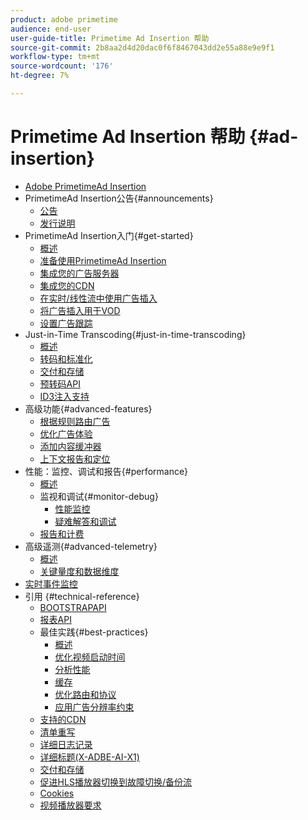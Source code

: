 ```yaml
---
product: adobe primetime
audience: end-user
user-guide-title: Primetime Ad Insertion 帮助
source-git-commit: 2b8aa2d4d20dac0f6f8467043dd2e55a88e9e9f1
workflow-type: tm+mt
source-wordcount: '176'
ht-degree: 7%

---
```



# Primetime Ad Insertion 帮助 {#ad-insertion}

+ [Adobe PrimetimeAd Insertion](home.md)
+ PrimetimeAd Insertion公告{#announcements}
   + [公告](announcements/overview.md)
   + [发行说明](https://experienceleague.adobe.com/docs/primetime/release-notes/ptai/ptai-22x-release-notes.html)
+ PrimetimeAd Insertion入门{#get-started}
   + [概述](getting-started/get-started-overview.md)
   + [准备使用PrimetimeAd Insertion](getting-started/setup-ptai.md)
   + [集成您的广告服务器](getting-started/integrate-ad-server.md)
   + [集成您的CDN](getting-started/integrate-cdn.md)
   + [在实时/线性流中使用广告插入](getting-started/ad-insertion-live-linear-stream.md)
   + [将广告插入用于VOD](getting-started/ad-insertion-vod.md)
   + [设置广告跟踪](getting-started/set-up-ad-tracking.md)
+ Just-in-Time Transcoding{#just-in-time-transcoding}
   + [概述](just-in-time-transcoding/jit-transcoding-overview.md)
   + [转码和标准化](just-in-time-transcoding/transcoding-and-normalization.md)
   + [交付和存储](https://experienceleague.adobe.com/docs/primetime/ad-insertion/technical-reference/delivery-and-storage.html)
   + [预转码API](just-in-time-transcoding/pre-transcoding-api.md)
   + [ID3注入支持](just-in-time-transcoding/id3-injection-support.md)
+ 高级功能{#advanced-features}
   + [根据规则路由广告](advanced-features/route-ads-based-on-rules.md)
   + [优化广告体验](advanced-features/optimize-ad-experiences.md)
   + [添加内容缓冲器](advanced-features/add-content-bumpers.md)
   + [上下文报告和定位](advanced-features/contextual-reporting-and-targeting.md)
+ 性能：监控、调试和报告{#performance}
   + [概述](performance-monitoring-debugging-reporting/performance-overview.md)
   + 监视和调试{#monitor-debug}
      + [性能监控](performance-monitoring-debugging-reporting/performance-monitoring.md)
      + [疑难解答和调试](performance-monitoring-debugging-reporting/troubleshoot-and-debug.md)
   + [报告和计费](performance-monitoring-debugging-reporting/reporting-and-billing.md)
+ 高级遥测{#advanced-telemetry}
   + [概述](advanced-telemetry/advanced-telemetry-overview.md)
   + [关键量度和数据维度](advanced-telemetry/key-metrics.md)
+ [实时事件监控](live-event-monitoring.md)
+ 引用 {#technical-reference}
   + [BOOTSTRAPAPI](technical-reference/bootstrap-api.md)
   + [报表API](technical-reference/report-api.md)
   + 最佳实践{#best-practices}
      + [概述](best-practices/best-practices-overview.md)
      + [优化视频启动时间](best-practices/optimize-video-startup-time.md)
      + [分析性能](best-practices/analyze-performance.md)
      + [缓存](best-practices/caching.md)
      + [优化路由和协议](best-practices/optimize-routes-protocols.md)
      + [应用广告分辨率约束](best-practices/apply-ad-resolution-constraints.md)
   + [支持的CDN](technical-reference/supported-cdns.md)
   + [清单重写](technical-reference/manifest-rewriting.md)
   + [详细日志记录](performance-monitoring-debugging-reporting/verbose-logging.md)
   + [详细标题(X-ADBE-AI-X1)](performance-monitoring-debugging-reporting/debugging-headers.md)
   + [交付和存储](/help/primetime-ad-insertion/just-in-time-transcoding/delivery-and-storage.md)
   + [促进HLS播放器切换到故障切换/备份流](technical-reference/hls-switching-to-failover.md)
   + [Cookies](technical-reference/cookies.md)
   + [视频播放器要求](technical-reference/video-player-requirements.md)